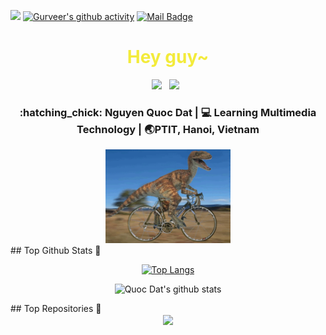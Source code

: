 
![](https://komarev.com/ghpvc/?username=nqdat2002&color=blue)
[![Gurveer's github activity](https://activity-graph.herokuapp.com/graph?username=gurr-i&theme=chartreuse-dark)](https://github.com/gurr-i/github-readme-activity-graph)
[![Mail Badge](https://img.shields.io/badge/-ngquocdat.work-c0392b?style=flat&labelColor=c0392b&logo=gmail&logoColor=white)](mailto:ngquocdat.work@gmail.com)

<div align="center">
  <h1 style="color:#F3EB3B;"> Hey guy~ </h1>
</div>
 
<p align='center'> 
<a href="https://facebook.com/qdat.2706"><img height="40" src="https://raw.githubusercontent.com/trinwin/trinwin/master/icons/facebook.png?raw=true"></a>&nbsp;&nbsp;
<a href="https://instagram.com/dat.2706/"><img height="40" src="https://raw.githubusercontent.com/trinwin/trinwin/master/icons/instagram.png?raw=true"></a>&nbsp;&nbsp;
<div align="center">
<h3> :hatching_chick: Nguyen Quoc Dat    |     💻 Learning Multimedia Technology    |    🌏PTIT, Hanoi, Vietnam </h3> 
</div>

<div align="center">
    <img height="150" src="https://github.com/nqdat2002/nqdat2002/blob/main/giphy.gif">
</div>
## Top Github Stats 🌟

<div align="center">

[![Top Langs](https://github-readme-stats.vercel.app/api/top-langs/?username=nqdat2002&exclude_repo=github-readme-stats,anuraghazra.github.io)](https://github.com/anuraghazra/github-readme-stats)

</div>

<div align="center">

![Quoc Dat's github stats](https://github-readme-stats.vercel.app/api/?username=nqdat2002&show_icons=true&theme=radical) 
</div>
## Top Repositories 🌟

<div align="center">
    <img align="center" src="https://github-readme-stats.vercel.app/api/pin/?username=nqdat2002&repo=My-Source&show_owner=true&theme=radical"/>
</div>
